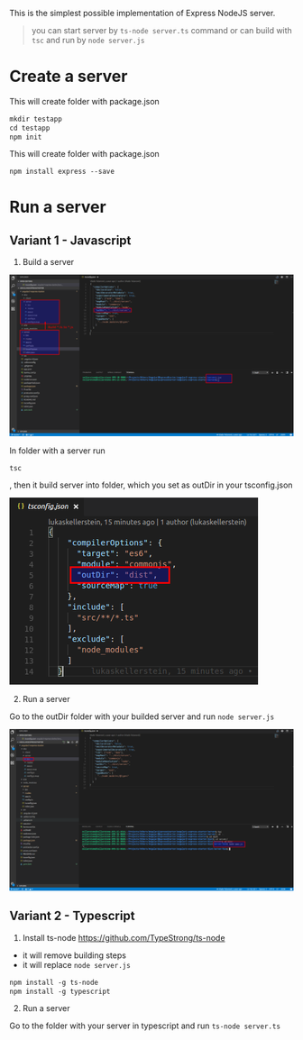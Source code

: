 

This is the simplest possible implementation of Express NodeJS server.

> you can start server by `ts-node server.ts` command or can build with `tsc` and run by `node server.js`



# Create a server

This will create folder with package.json

```Shell
mkdir testapp
cd testapp
npm init
```

This will create folder with package.json

```Shell
npm install express --save
```

# Run a server

## Variant 1 - Javascript

1. Build a server

![alt tag](https://raw.githubusercontent.com/lukaskellerstein/NodeJsExpressSamples/master/images/Selection_010.png)

In folder with a server run 

```Shell
tsc
```

, then it build server into folder, which you set as outDir in your tsconfig.json

![alt tag](https://raw.githubusercontent.com/lukaskellerstein/NodeJsExpressSamples/master/images/Selection_013.png)


2. Run a server

Go to the outDir folder with your builded server and run `node server.js`


![alt tag](https://raw.githubusercontent.com/lukaskellerstein/NodeJsExpressSamples/master/images/Selection_011.png)


## Variant 2 - Typescript


1. Install ts-node
https://github.com/TypeStrong/ts-node

- it will remove building steps
- it will replace `node server.js`

```Shell
npm install -g ts-node
npm install -g typescript
``` 

2. Run a server

Go to the folder with your server in typescript and run `ts-node server.ts`
